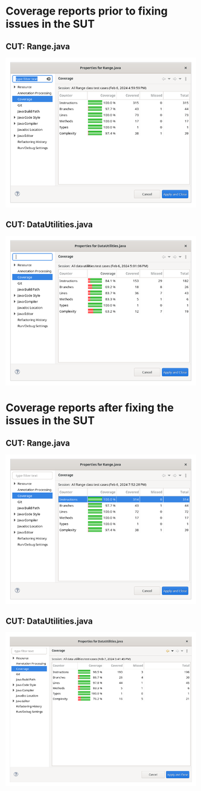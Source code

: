 # Coverage reports prior to fixing issues in the SUT
## CUT: Range.java
![](https://github.com/bryce-carson/jfreechart-whitebox-testing/blob/8a4cafebd44c6aa9fd5b6a1d4212dbf95d4d8370/src/test/resources/Screenshot%20from%202024-02-06%2017-00-53.png)
## CUT: DataUtilities.java
![](https://github.com/bryce-carson/jfreechart-whitebox-testing/blob/8a4cafebd44c6aa9fd5b6a1d4212dbf95d4d8370/src/test/resources/Screenshot%20from%202024-02-06%2017-01-16.png)

# Coverage reports after fixing the issues in the SUT
## CUT: Range.java
![](https://github.com/bryce-carson/jfreechart-whitebox-testing/blob/4a8db4f552f540357ce433a22b31a2da9ed278b0/src/test/resources/Screenshot%20from%202024-02-06%2019-52-49.png)
## CUT: DataUtilities.java
![](https://github.com/bryce-carson/jfreechart-whitebox-testing/blob/20a53fe7cba2be5d2dd48cfe51261607c3bc3730/src/test/resources/Screenshot%20from%202024-02-07%2017-42-06.png)

